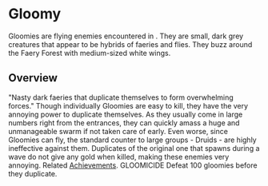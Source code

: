 # Gloomy

Gloomies are flying enemies encountered in . They are small, dark grey creatures that appear to be hybrids of faeries and flies. They buzz around the Faery Forest with medium-sized white wings.
## Overview

"Nasty dark faeries that duplicate themselves to form overwhelming forces."
Though individually Gloomies are easy to kill, they have the very annoying power to duplicate themselves. As they usually come in large numbers right from the entrances, they can quickly amass a huge and unmanageable swarm if not taken care of early. Even worse, since Gloomies can fly, the standard counter to large groups - Druids - are highly ineffective against them.
Duplicates of the original one that spawns during a wave do not give any gold when killed, making these enemies very annoying.
Related [Achievements](Achievements).
 GLOOMICIDE Defeat 100 gloomies before they duplicate.